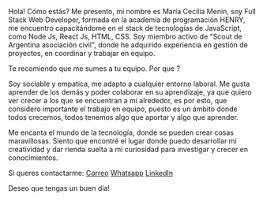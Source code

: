 Hola! Cómo estás? Me presento, mi nombre es María Cecilia Menin, soy Full Stack Web Developer, formada en la academia de programación HENRY, me encuentro capacitándome 
en el stack de tecnologías de JavaScript, como Node Js, React Js, HTML, CSS.
Soy miembro activo de "Scout de Argentina asociación civil", donde he adquirido experiencia en gestión de proyectos, en coordinar y trabajar en equipo.


Te recomiendo que me sumes a tu equipo. Por que ?

Soy sociable y empatica, me adapto a cualquier entorno laboral. 
Me gusta aprender de los demás y poder colaborar en su aprendizaje, ya que quiero ver crecer a los que se encuentran a mi alrededor, es por esto,
que considero importante el trabajo en equipo, puesto es un ámbito donde todos crecemos, todos tenemos algo que aportar y algo que aprender.

Me encanta el mundo de la tecnología, donde se pueden crear cosas maravillosas.
Siento que encontré el lugar donde puedo desarrollar mi creatividad y dar rienda suelta a mi curiosidad para investigar y crecer en conocimientos.


Si queres contactarme: [Correo](cecimenin@gmail.com)  [Whatsapp](https://api.whatsapp.com/send?phone=543413750611)  [LinkedIn](https://www.linkedin.com/in/Maria-Cecilia-Menin/)


Deseo que tengas un buen día!
